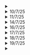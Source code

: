 <details>
<summary></summary>
</details>

<details>
	<summary>10/7/25</summary>

# Python
- Finished with data types, need to get a hold of it still
- Starting with conditionals

# College Stuff
- Huh, sick and tired
- DCN Project: Somewhat ok

# Necessary
- Making a list of stuff that I should do right now
</details>


<details>
<summary>11/7/25</summary>

# Python
- Conditionals
- Loops 

# Advanced Learning algorithms
- Neural networks, complex NN, activation, forward propagation

</details>

<details>
<summary>14/7/25</summary>

# Python
- Functions
- Scopes, name resolution: nonlocal, global
- Comprehensions
- Importing funcitons/utilities
- Document functions using """ """

# AI Agents - HuggingFace
- Types of transformers
- Token Prediction
- Beam Search visualizer
- System Messages
- Chat Templates
- Agentic Workflow: thought, act and observe
- Deployed my own agent
- Now, I should add my own tools to it
</details>

<details>
<summary>16/7/25</summary>

# Python
- Generators and Decorators

# Advanced Learning Algorithm - Coursera
- Model Selection
- Bias and Variance
- Human Level of Performance
- Learning Curves
- Iterative loop of ML Development
- Error analysis
- Transfer Learning
- Full cycle of ML project
- Deployment
</details>

<details>
<summary>17/7/25</summary>

# Machine Learning Repo
- Fixed all the structure of the repo, now it is perfectly organized
- Revised Unsupervised learning
- Finished Advanced Learning Algorithms course by DeepLearning.AI
- Practiced Python programs again, now everything is in one repo
- Updated AI agents course on my repo, planning to carry forward

# LinkedIn
- Updated my about section
- Added the droply project
- Added "Advanced Learning Algorithms" course certificate
- Removed Google AI essentials course (not worth it)

# General
- Learnt about Trust Act of India
- Learnt different rules related to trusts
- Is there anything better than Virtual Machines. I want to delete the current one.

# DSA
- Two more questions on NeetCode
- Revised ApnaCollege Basics of DSA
</details>

<details>
<summary>18/7/25</summary>

# Python
- Practiced programs again
- Started with OOPs

# Hugging Face - AI Agents Course
- Continued with smolagents
- Used my free API key a maximum
- Now, I can't run the notebooks

# Ollama download
- Downloaded for both windows and virtual machine
- `ollama run gemma3:1b` becoz it is a lightweight model
- Created a http request
- ollama pip package download
- Create a custom LLM: `ollama create mario -f ./Modelfile`
- Modelfile contains info about the new model
- Visit `localhost:11434` to see if ollama is running or not
- Installed Docker on linux
- pulled `open-webui` image
- went to `localhost:8080` and signed up as admin, need to create users and do some operations on that

# Docker and python
- Created a simple linear regression model in python
- Built using docker
- Need to publish on docker hub
- Uses numpy and matplotlib

# venv and ML libraries
- Created another python3.12 on my computer
- Create two seperate venv: `tfenv` and `myenv`. 
- `tfenv` uses 3.12 and has libraries like: tensorflow, pandas, matplotlib, numpy
- `myenv` uses 3.13 and has: numpy, scipy, scikit-learn, pytorch, matplotlib
- **Python points to the version of python inside the venv"

# DeepLearning.AI course revision
- Ran all the notebooks once again for better understanding
- Done till gradient descent

</details>

<details>
<summary>19/7/25</summary>

# HF - AI agents
- Updated my ML repo

# DeepLearning.AI
- Ran the notebook for Gradient descent and Multi variable linear regression
- Done with it

# Python for Data Analytics
- Numpy basics, python basics
- Few tricks which I didn't know

# Upgraded gcc
- Before it was 6.3 something, soooo old!
- Removed old MinGW, installed gcc and make using msys2

# Modern C++
- Brushed up on basics
- Taking up a course on this

# C++ Audio Plugin
- Very advanced concepts: alias, enum class etc.
- Need little more experience to pursue this project

# Python Course
- Classes in more depth

# DSA
- Two questions of Blind75

</details>

<details>
<summary></summary>
</details>
